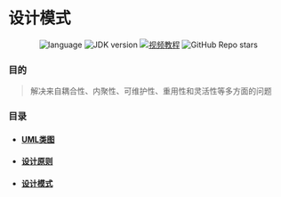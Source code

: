 # 设计模式

<p align="center">
    <img src="https://img.shields.io/badge/language-Java-red" alt="language" />
    <img src="https://img.shields.io/badge/JDK-1.8.0_281-green" alt="JDK version" />
    <a href="https://www.bilibili.com/video/BV1G4411c7N4"><img src="https://img.shields.io/badge/%E8%A7%86%E9%A2%91%E6%95%99%E7%A8%8B-vedio-pink" alt="视频教程" /></a>
    <img alt="GitHub Repo stars" src="https://img.shields.io/github/stars/paigeman/DesignPattern" alt="收藏" />
</p>

### 目的

>解决来自耦合性、内聚性、可维护性、重用性和灵活性等多方面的问题

### 目录

+ #### [UML类图](res/doc/uml/UML.md)

+ #### [设计原则](res/doc/principle/principle.md)

+ #### [设计模式](res/doc/pattern/pattern.md)